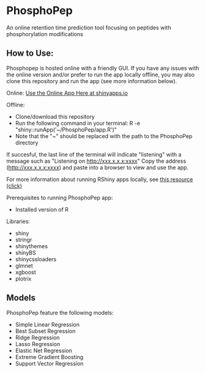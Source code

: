# PhosphoPep
An online retention time prediction tool focusing on peptides with phosphorylation modifications

## How to Use:
Phosphopep is hosted online with a friendly GUI. If you have any issues with the online version and/or prefer to run the app locally offline, you may also clone this repository and run the app (see more information below).

Online:
[Use the Online App Here at shinyapps.io](http://kbertauche.shinyapps.io/phosphopep)

Offline:
- Clone/download this repository
- Run the following command in your terminal: R -e "shiny::runApp('~/PhosphoPep/app.R')"
- Note that the "\~" should be replaced with the path to the PhosphoPep directory

If succesful, the last line of the terminal will indicate "listening" with a message such as "Listening on http://xxx.x.x.x:xxxx"
Copy the address (http://xxx.x.x.x:xxxx) and paste into a browser to view and use the app.

For more information about running RShiny apps locally, see [this resource (click)](https://shiny.rstudio.com/articles/running.html)

Prerequisites to running PhosphoPep app:
- Installed version of R

Libraries:
- shiny
- stringr
- shinythemes
- shinyBS
- shinycssloaders
- glmnet
- xgboost
- plotrix


## Models
PhosphoPep feature the following models:
- Simple Linear Regression
- Best Subset Regression
- Ridge Regression
- Lasso Regression
- Elastic Net Regression
- Extreme Gradient Boosting
- Support Vector Regression
